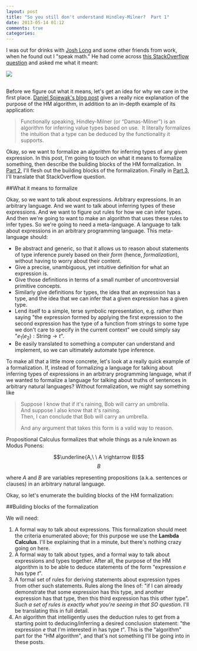 ```yaml
---
layout: post
title: "So you still don't understand Hindley-Milner?  Part 1"
date: 2013-05-14 01:12
comments: true
categories: 
---
```


I was out for drinks with [Josh Long](https://twitter.com/starbuxman) and some other friends from work, when he found out I "speak math."  He had come across [this StackOverflow question](http://stackoverflow.com/questions/12532552/what-part-of-milner-hindley-do-you-not-understand) and asked me what it meant:

![](http://i.stack.imgur.com/hZhjl.png)  
<br>

Before we figure out what it means, let's get an idea for why we care in the first place.  [Daniel Spiewak's blog post](http://www.codecommit.com/blog/scala/what-is-hindley-milner-and-why-is-it-cool) gives a really nice explanation of the purpose of the HM algorithm, in addition to an in-depth example of its application:

> Functionally speaking, Hindley-Milner (or “Damas-Milner”) is an algorithm for inferring value types based on use.  It literally formalizes the intuition that a type can be deduced by the functionality it supports.

Okay, so we want to formalize an algorithm for inferring types of any given expression.  In this post, I'm going to touch on what it means to formalize something, then describe the building blocks of the HM formalization.  In [Part 2](/blog/2013/06/07/so-you-still-dont-understand-hindley-milner-part-2/), I'll flesh out the building blocks of the formalization.  Finally in [Part 3](/blog/2013/06/07/so-you-still-dont-understand-hindley-milner-part-3/), I'll translate that StackOverflow question.  
<!--more-->

##What it means to formalize

Okay, so we want to talk about expressions.  Arbitrary expressions.  In an arbitrary language.  And we want to talk about inferring types of these expressions.  And we want to figure out rules for how we can infer types.  And then we're going to want to make an algorithm that uses these rules to infer types.  So we're going to need a meta-language.  A language to talk about expressions in an arbitrary programming language.  This meta-language should:

* Be abstract and generic, so that it allows us to reason about statements of type inference purely based on their *form* (hence, *formalization*), without having to worry about their content.
* Give a precise, unambiguous, yet intuitive definition for what an expression is.
* Give those definitions in terms of a small number of uncontroversial primitive concepts.
* Similarly give definitions for types, the idea that an expression has a type, and the idea that we can infer that a given expression has a given type.
* Lend itself to a simple, terse symbolic representation, e.g. rather than saying "the expression formed by applying the first expression to the second expression has the type of a function from strings to some type we don't care to specify in the current context" we could simply say "$e_1(e_2):\mathrm{String} \rightarrow t$".
* Be easily translated to something a computer can understand and implement, so we can ultimately automate type inference.

To make all that a little more concrete, let's look at a really quick example of a formalization.  If, instead of formalizing a language for talking about inferring types of expressions in an arbitrary programming language, what if we wanted to formalize a language for talking about truths of sentences in arbitrary natural languages?  Without formalization, we might say something like

> Suppose I know that if it's raining, Bob will carry an umbrella.  
> And suppose I also know that it's raining.  
> Then, I can conclude that Bob will carry an umbrella.  
> 
> And any argument that takes this form is a valid way to reason.

Propositional Calculus formalizes that whole things as a rule known as Modus Ponens:

$$\underline{A,\ \ A \rightarrow B}$$
$$B$$

where $A$ and $B$ are variables representing propositions (a.k.a. sentences or clauses) in an arbitrary natural language.  

Okay, so let's enumerate the building blocks of the HM formalization:  

##Building blocks of the formalization

We will need:

1. A formal way to talk about expressions.  This formalization should meet the criteria enumerated above; for this purpose we use the **Lambda Calculus**.  I'll be explaining that in a minute, but there's nothing crazy going on here.
1. A formal way to talk about types, and a formal way to talk about expressions and types together.  After all, the purpose of the HM algorithm is to be able to deduce statements of the form "expression $e$ has type $t$".
1. A formal set of rules for deriving statements about expression types from other such statements. Rules along the lines of: "if I can already demonstrate that some expression has this type, and another expression has that type, then this third expression has this other type".  *Such a set of rules is exactly what you're seeing in that SO question*.  I'll be translating this in full detail.
1. An algorithm that intelligently uses the deduction rules to get from a starting point to deducing/inferring a desired conclusion statement: "the expression $e$ that I'm interested in has type $t$".  This is the "algorithm" part for the "HM algorithm", and that's not something I'll be going into in these posts.

